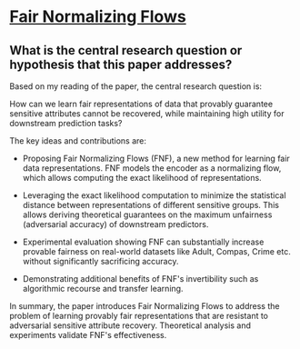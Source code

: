 # [Fair Normalizing Flows](https://arxiv.org/abs/2106.05937v2)

## What is the central research question or hypothesis that this paper addresses?

 Based on my reading of the paper, the central research question is: 

How can we learn fair representations of data that provably guarantee sensitive attributes cannot be recovered, while maintaining high utility for downstream prediction tasks?

The key ideas and contributions are:

- Proposing Fair Normalizing Flows (FNF), a new method for learning fair data representations. FNF models the encoder as a normalizing flow, which allows computing the exact likelihood of representations.

- Leveraging the exact likelihood computation to minimize the statistical distance between representations of different sensitive groups. This allows deriving theoretical guarantees on the maximum unfairness (adversarial accuracy) of downstream predictors.

- Experimental evaluation showing FNF can substantially increase provable fairness on real-world datasets like Adult, Compas, Crime etc. without significantly sacrificing accuracy.

- Demonstrating additional benefits of FNF's invertibility such as algorithmic recourse and transfer learning.

In summary, the paper introduces Fair Normalizing Flows to address the problem of learning provably fair representations that are resistant to adversarial sensitive attribute recovery. Theoretical analysis and experiments validate FNF's effectiveness.
